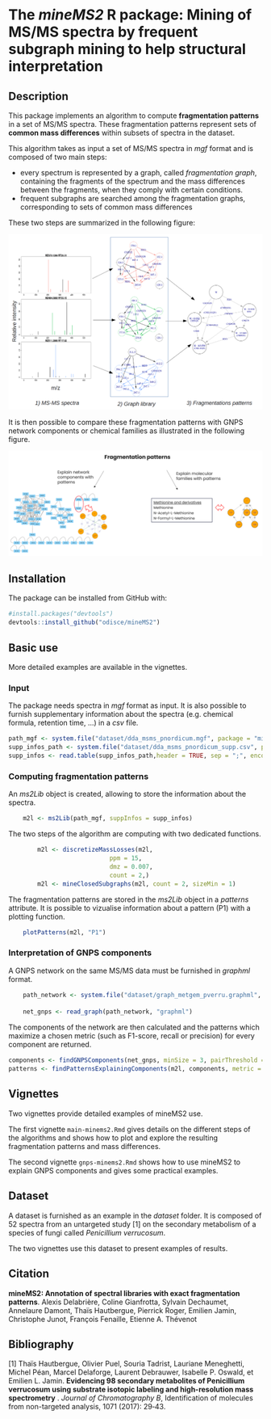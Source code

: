 # The ***mineMS2*** R package:  Mining of MS/MS spectra by frequent subgraph mining to help structural interpretation

## Description

This package implements an algorithm to compute **fragmentation patterns** in a set of MS/MS spectra. These fragmentation patterns represent sets of **common mass differences** within subsets of spectra in the dataset. 

This algorithm takes as input a set of MS/MS spectra in *mgf* format and is composed of two main steps:

- every spectrum is represented by a graph, called *fragmentation graph*, containing the fragments of the spectrum and the mass differences between the fragments, when they comply with certain conditions.
- frequent subgraphs are searched among the fragmentation graphs, corresponding to sets of common mass differences

These two steps are summarized in the following figure:

![](vignettes/figures/mineMS2_input_output.png)

It is then possible to compare these fragmentation patterns with GNPS network components or chemical families as illustrated in the following figure.

![](vignettes/figures/explain_patterns.png)

## Installation

The package can be installed from GitHub with:

```r 
#install.packages("devtools")
devtools::install_github("odisce/mineMS2")
```

## Basic use

More detailed examples are available in the vignettes.

### Input
The package needs spectra in *mgf* format as input. It is also possible to furnish supplementary information about the spectra (e.g. chemical formula, retention time, ...) in a *csv* file. 

```r
path_mgf <- system.file("dataset/dda_msms_pnordicum.mgf", package = "mineMS2")
supp_infos_path <- system.file("dataset/dda_msms_pnordicum_supp.csv", package = "mineMS2")
supp_infos <- read.table(supp_infos_path,header = TRUE, sep = ";", encoding = "utf-8", quote = "")
```

### Computing fragmentation patterns
An *ms2Lib* object is created, allowing to store the information about the spectra. 

```r
    m2l <- ms2Lib(path_mgf, suppInfos = supp_infos)
```

The two steps of the algorithm are computing with two dedicated functions. 

```r
        m2l <- discretizeMassLosses(m2l,
                            ppm = 15,
                            dmz = 0.007,
                            count = 2,)
        m2l <- mineClosedSubgraphs(m2l, count = 2, sizeMin = 1)
```

The fragmentation patterns are stored in the *ms2Lib* object in a *patterns* attribute. It is possible to vizualise information about a pattern (P1) with a plotting function. 

```r
    plotPatterns(m2l, "P1")
```

### Interpretation of GNPS components

A GNPS network on the same MS/MS data must be furnished in *graphml* format.

```r
    path_network <- system.file("dataset/graph_metgem_pverru.graphml", package = "mineMS2")

    net_gnps <- read_graph(path_network, "graphml")
```

The components of the network are then calculated and the patterns which maximize a chosen metric (such as F1-score, recall or precision) for every component are returned.

```r
components <- findGNPSComponents(net_gnps, minSize = 3, pairThreshold = 0.9)
patterns <- findPatternsExplainingComponents(m2l, components, metric = c("recall", "precision","size"), top = 1)
```
## Vignettes

Two vignettes provide detailed examples of mineMS2 use. 

The first vignette `main-minems2.Rmd` gives details on the different steps of the algorithms and shows how to plot and explore the resulting fragmentation patterns and mass differences. 

The second vignette `gnps-minems2.Rmd` shows how to use mineMS2 to explain GNPS components and gives some practical examples.


## Dataset

A dataset is furnished as an example in the *dataset* folder. It is composed of 52 spectra from an untargeted study [1] on the secondary metabolism of a species of fungi called *Penicillium verrucosum*.

The two vignettes use this dataset to present examples of results. 

## Citation

**mineMS2: Annotation of spectral libraries with exact fragmentation patterns**. Alexis Delabrière, Coline Gianfrotta, Sylvain Dechaumet, Annelaure Damont, Thaïs Hautbergue, Pierrick Roger, Emilien Jamin, Christophe Junot, François Fenaille, Etienne A. Thévenot

## Bibliography

[1] Thaïs Hautbergue, Olivier Puel, Souria Tadrist, Lauriane Meneghetti, Michel Péan, Marcel Delaforge, Laurent Debrauwer, Isabelle P. Oswald, et Emilien L. Jamin. **Evidencing 98 secondary metabolites of Penicillium verrucosum using substrate isotopic labeling and high-resolution mass spectrometry** . *Journal of Chromatography B*, Identification of molecules from non-targeted analysis, 1071 (2017): 29‑43. 
